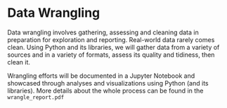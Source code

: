 # Data Wrangling
Data wrangling involves gathering, assessing and cleaning data in preparation for exploration and reporting.
Real-world data rarely comes clean. Using Python and its libraries, we will gather data from a variety of sources and in a variety of formats, assess its quality and tidiness, then clean it.

Wrangling efforts will be documented in a Jupyter Notebook and showcased through analyses and visualizations using Python (and its libraries).
More details about the whole process can be found in the `wrangle_report.pdf`

